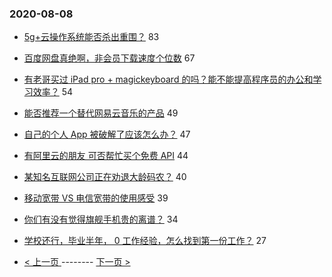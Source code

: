### 2020-08-08 
- [5g+云操作系统能否杀出重围？](https://www.v2ex.com/t/696708) 83
- [百度网盘真绝啊，非会员下载速度个位数](https://www.v2ex.com/t/696663) 67
- [有老哥买过 iPad pro + magickeyboard 的吗？能不能提高程序员的办公和学习效率？](https://www.v2ex.com/t/696643) 54
- [能否推荐一个替代网易云音乐的产品](https://www.v2ex.com/t/696618) 49
- [自己的个人 App 被破解了应该怎么办？](https://www.v2ex.com/t/696607) 47
- [有阿里云的朋友 可否帮忙买个免费 API](https://www.v2ex.com/t/696688) 44
- [某知名互联网公司正在劝退大龄码农？](https://www.v2ex.com/t/696629) 40
- [移动宽带 VS 电信宽带的使用感受](https://www.v2ex.com/t/696603) 39
- [你们有没有觉得旗舰手机贵的离谱？](https://www.v2ex.com/t/696701) 34
- [学校还行，毕业半年， 0 工作经验，怎么找到第一份工作？](https://www.v2ex.com/t/696716) 27 

- [ < 上一页 ](https://github.com/able8/v2ex-hot-record/blob/master/2020-08-07.md) -------- [ 下一页 > ](https://github.com/able8/v2ex-hot-record/blob/master/2020-08-09.md)